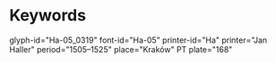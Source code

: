 # Keywords
glyph-id="Ha-05_0319"
font-id="Ha-05"
printer-id="Ha"
printer="Jan Haller"
period="1505–1525"
place="Kraków"
PT plate="168"
